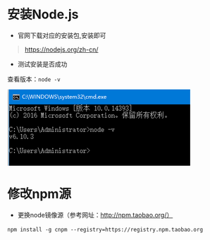 <!-- toc -->

# 安装Node.js
- 官网下载对应的安装包,安装即可
>https://nodejs.org/zh-cn/

- 测试安装是否成功

查看版本：`node -v`

![](../assets/nodejs-cmd.png)

# 修改npm源
- 更换node镜像源（参考网址：http://npm.taobao.org/）

`npm install -g cnpm --registry=https://registry.npm.taobao.org`

